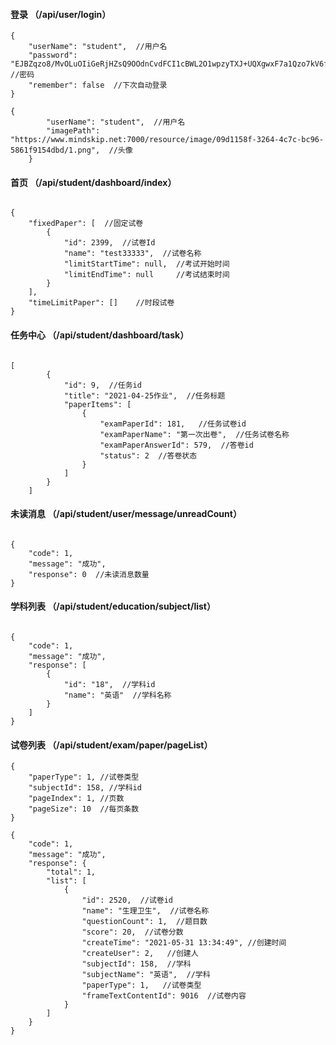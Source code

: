 #### 登录 （/api/user/login）

```请求参数
{
    "userName": "student",  //用户名
    "password": "EJBZqzo8/MvOLuOIiGeRjHZsQ9OOdnCvdFCI1cBWL2O1wpzyTXJ+UQXgwxF7a1Qzo7kV6flm+ygituIsXEwkzCOdJsrt7Gy0LOqjT7vOrKWA627uOWO4oRqEAoj/biOvVZ78PRZtRupbx9VHp275q1beiTkaDgMl90BeaLMV7ZU=",  //密码
    "remember": false  //下次自动登录
}
```

```返回参数
{
        "userName": "student",  //用户名
        "imagePath": "https://www.mindskip.net:7000/resource/image/09d1158f-3264-4c7c-bc96-5861f9154dbd/1.png",  //头像
    }
```

#### 首页 （/api/student/dashboard/index）

```请求参数

```

```返回参数
{
    "fixedPaper": [  //固定试卷
        {
            "id": 2399,  //试卷Id
            "name": "test33333",  //试卷名称
            "limitStartTime": null,  //考试开始时间
            "limitEndTime": null     //考试结束时间
        }
    ],
    "timeLimitPaper": []    //时段试卷
}
```

#### 任务中心 （/api/student/dashboard/task）

```请求参数

```

```返回参数
[
        {
            "id": 9,  //任务id
            "title": "2021-04-25作业",  //任务标题
            "paperItems": [
                {
                    "examPaperId": 181,   //任务试卷id
                    "examPaperName": "第一次出卷",  //任务试卷名称
                    "examPaperAnswerId": 579,  //答卷id
                    "status": 2  //答卷状态
                }
            ]
        }
    ]
```

#### 未读消息 （/api/student/user/message/unreadCount）

```请求参数

```

```返回参数
{
    "code": 1,
    "message": "成功",
    "response": 0  //未读消息数量
}
```

#### 学科列表 （/api/student/education/subject/list）

```请求参数

```

```返回参数
{
    "code": 1,
    "message": "成功",
    "response": [
        {
            "id": "18",  //学科id
            "name": "英语"  //学科名称
        }
    ]
}
```

#### 试卷列表 （/api/student/exam/paper/pageList）

```请求参数
{
    "paperType": 1, //试卷类型
    "subjectId": 158, //学科id
    "pageIndex": 1, //页数
    "pageSize": 10  //每页条数
}
```

```返回参数
{
    "code": 1,
    "message": "成功",
    "response": {
        "total": 1,
        "list": [
            {
                "id": 2520,  //试卷id
                "name": "生理卫生",  //试卷名称
                "questionCount": 1,  //题目数
                "score": 20,  //试卷分数
                "createTime": "2021-05-31 13:34:49", //创建时间
                "createUser": 2,   //创建人
                "subjectId": 158,  //学科
                "subjectName": "英语",  //学科
                "paperType": 1,   //试卷类型
                "frameTextContentId": 9016  //试卷内容
            }
        ]
    }
}
```

